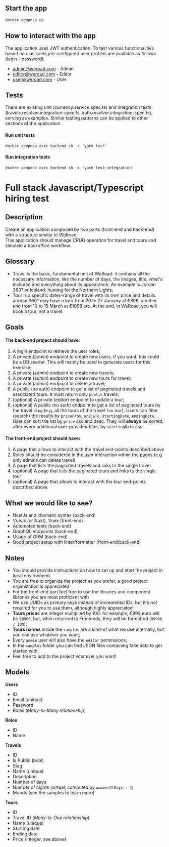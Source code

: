 ## Start the app

```bash
docker compose up
```

## How to interact with the app
The application uses JWT authentication. To test various functionalities based on user roles pre-configured user profiles are available as follows [login - password]:
- admin@weroad.com - Admin
- editor@weroad.com - Editor
- user@weroad.com - User

## Tests
There are existing unit (currency.service.spec.ts) and integration tests (travels.resolver.integration-spec.ts, auth.resolver.integration-spec.ts), serving as examples.
Similar testing patterns can be applied to other sections of the application.

#### Run unit tests
```
docker compose exec backend sh -c 'yarn test'
```

#### Run integration tests
```
docker compose exec backend sh -c 'yarn test:integration'
```


# Full stack Javascript/Typescript hiring test
## Description
Create an application composed by two parts (front-end and back-end) with a structure similar to WeRoad.  
This application should manage CRUD operation for travel and tours and simulate a backoffice workflow.

## Glossary
- Travel is the basic, fundamental unit of WeRoad: it contains all the necessary information, like the number of days, the images, title, what's included and everything about its appearance. An example is Jordan 360° or Iceland: hunting for the Northern Lights;
- Tour is a specific dates-range of travel with its own price and details. Jordan 360° may have a tour from 20 to 27 January at €899, another one from 10 to 15 March at €1099 etc. At the end, in WeRoad, you will book a tour, not a travel.

## Goals

#### The back-end project should have:

1. A login endpoint to retrieve the user roles;
2. A private (admin) endpoint to create new users. If you want, this could be a DB seeder. This will mainly be used to generate users for this exercise;
3. A private (admin) endpoint to create new travels;
4. A private (admin) endpoint to create new tours for travel;
5. A private (admin) endpoint to delete a travel;
6. A public (no auth) endpoint to get a list of paginated travels and associated tours. It must return only `public` travels;
7. (optional) A private (editor) endpoint to update a tour;
8. (optional) A public (no auth) endpoint to get a list of paginated tours by the travel `slug` (e.g. all the tours of the travel `foo-bar`). Users can filter (search) the results by `priceFrom`, `priceTo`, `startingDate`, `endingDate`. User can sort the list by `price` asc and desc. They will **always** be sorted, after every additional user-provided filter, by `startingDate` asc.

#### The front-end project should have:
1. A page that allows to interact with the travel end-points described above
3. Roles should be considered in the user interaction within the pages (e.g only admins can delete travel)
4. A page that lists the paginated travels and links to the single travel
5. (optional) A page that lists the paginated tours and links to the single tour
6. (optional) A page that allows to interact with the tour end-points described above

## What we would like to see?
- NestJs and idiomatic syntax (back-end)  
- VueJs (or Nuxt), Vuex (front-end)  
- Automated tests (back-end)  
- GraphQL endpoints (back-end)  
- Usage of ORM  (back-end)  
- Good project setup with linter/formatter (front-end/back-end)

## Notes
- You should provide instructions on how to set up and start the project in local environment
- You are free to organize the project as you prefer, a good project organization is appreciated
- For the front-end part feel free to use the libraries and component libraries you are most proficient with
- We use UUIDs as primary keys instead of incremental IDs, but it's not required for you to use them, although highly appreciated;
- **Tours prices** are integer multiplied by 100: for example, €999 euro will be `99900`, but, when returned to Frontends, they will be formatted (`99900 / 100`);
- **Tours names** inside the `samples` are a kind-of what we use internally, but you can use whatever you want;
- Every `admin` user will also have the `editor` permissions;
- In the `samples` folder you can find JSON files containing fake data to get started with;
- Feel free to add to the project whatever you want!

## Models

**Users**

- ID
- Email (unique)
- Password
- Roles (*Many-to-Many relationship*)

**Roles**

- ID
- Name

**Travels**

- ID
- Is Public (bool)
- Slug
- Name (unique)
- Description
- Number of days
- Number of nights (virtual, computed by `numberOfDays - 1`)
- Moods (see the samples to learn more)

**Tours**

- ID
- Travel ID (*Many-to-One relationship*)
- Name (unique)
- Starting date
- Ending date
- Price (integer, see above)
